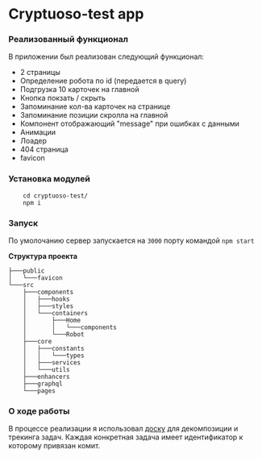# Cryptuoso-test  app

### Реализованный функционал

В приложении был реализован следующий функционал:
   
   - 2 страницы
   - Определение робота по id (передается в query)
   - Подгрузка 10 карточек на главной
   - Кнопка покзать / скрыть
   - Запоминание кол-ва карточек на странице
   - Запоминание позиции скролла на главной
   - Компонент отображающий "message" при ошибках с данными
   - Анимации
   - Лоадер
   - 404 страница
   - favicon
    

### Установка модулей
        cd cryptuoso-test/ 
        npm i
        
### Запуск

 По умолочанию сервер запускается на `3000` порту командой `npm start`
           

**Структура проекта**
    
    ├───public
    │   └───favicon
    └───src
        ├───components
        │   ├───hooks
        │   ├───styles
        │   └───сontainers
        │       ├───Home
        │       │   └───components
        │       └───Robot
        ├───core
        │   ├───constants
        │   │   └───types
        │   ├───services
        │   └───utils
        ├───enhancers
        ├───graphql
        └───pages

### О ходе работы
В процессе реализации я использовал [доску](https://trello.com/b/3LbFJjf1/ "trello") 
для декомпозиции и трекинга задач.
Каждая конкретная задача имеет идентификатор  к которому привязан комит.
